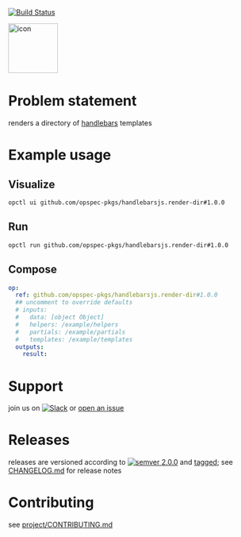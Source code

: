 [![Build Status](https://github.com/opspec-pkgs/handlebarsjs.render-dir/workflows/build/badge.svg?branch=main)](https://github.com/opspec-pkgs/handlebarsjs.render-dir/actions?query=workflow%3Abuild+branch%3Amain)

<img src="icon.svg" alt="icon" height="100px">

# Problem statement

renders a directory of [handlebars](http://handlebarsjs.com) templates

# Example usage

## Visualize

```shell
opctl ui github.com/opspec-pkgs/handlebarsjs.render-dir#1.0.0
```

## Run

```
opctl run github.com/opspec-pkgs/handlebarsjs.render-dir#1.0.0
```

## Compose

```yaml
op:
  ref: github.com/opspec-pkgs/handlebarsjs.render-dir#1.0.0
  ## uncomment to override defaults
  # inputs:
  #   data: [object Object]
  #   helpers: /example/helpers
  #   partials: /example/partials
  #   templates: /example/templates
  outputs:
    result:
```

# Support

join us on
[![Slack](https://img.shields.io/badge/slack-opctl-E01563.svg)](https://join.slack.com/t/opctl/shared_invite/zt-51zodvjn-Ul_UXfkhqYLWZPQTvNPp5w)
or
[open an issue](https://github.com/opspec-pkgs/handlebarsjs.render-dir/issues)

# Releases

releases are versioned according to
[![semver 2.0.0](https://img.shields.io/badge/semver-2.0.0-brightgreen.svg)](http://semver.org/spec/v2.0.0.html)
and [tagged](https://git-scm.com/book/en/v2/Git-Basics-Tagging); see
[CHANGELOG.md](CHANGELOG.md) for release notes

# Contributing

see
[project/CONTRIBUTING.md](https://github.com/opspec-pkgs/project/blob/main/CONTRIBUTING.md)
